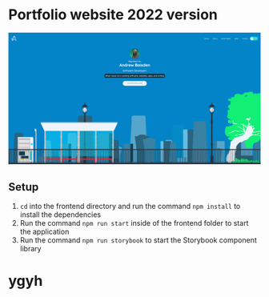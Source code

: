 # Portfolio website 2022 version

![Portfolio Website 2022](/img/portfolio-2022.png 'Portfolio Website 2022')

## Setup

1. `cd` into the frontend directory and run the command `npm install` to install the dependencies
2. Run the command `npm run start` inside of the frontend folder to start the application
3. Run the command `npm run storybook` to start the Storybook component library
# ygyh
